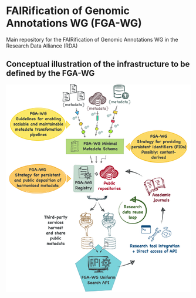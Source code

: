# FAIRification of Genomic Annotations WG (FGA-WG)
Main repository for the FAIRification of Genomic Annotations WG in the Research Data Alliance (RDA)

## Conceptual illustration of the infrastructure to be defined by the FGA-WG

![Initial vision of the FGA-WG core infrastructure](material/images/fga_wg_overview.png)
